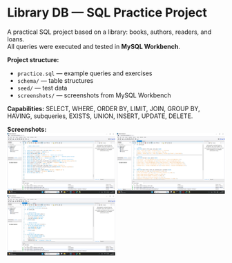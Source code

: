# Library DB — SQL Practice Project

A practical SQL project based on a library: books, authors, readers, and loans.  
All queries were executed and tested in **MySQL Workbench**.

**Project structure:**
- `practice.sql` — example queries and exercises  
- `schema/` — table structures  
- `seed/` — test data  
- `screenshots/` — screenshots from MySQL Workbench

**Capabilities:** SELECT, WHERE, ORDER BY, LIMIT, JOIN, GROUP BY, HAVING, subqueries, EXISTS, UNION, INSERT, UPDATE, DELETE.

**Screenshots:**  
<img src="screenshots/1.png" width="250"/>
<img src="screenshots/2.png" width="250"/>
<img src="screenshots/3.png" width="250"/>